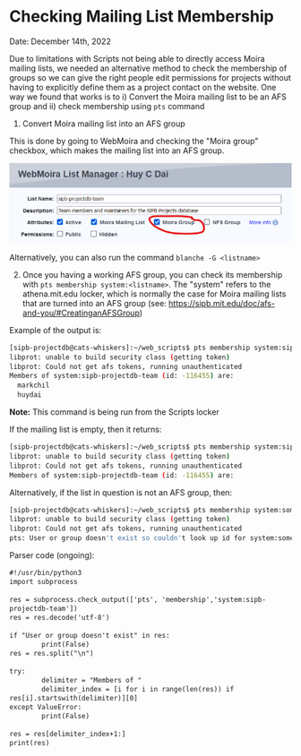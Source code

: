 # Checking Mailing List Membership

Date: December 14th, 2022

Due to limitations with Scripts not being able to directly access Moira mailing lists, we needed an alternative method to check the membership of groups so we can give the right people edit permissions for projects without having to explicitly define them as a project contact on the website. One way we found that works is to i) Convert the Moira mailing list to be an AFS group and ii) check membership using `pts` command

1. Convert Moira mailing list into an AFS group

This is done by going to WebMoira and checking the "Moira group" checkbox, which makes the mailing list into an AFS group.

![Moira Group](Pictures/Moira_Group.png)

Alternatively, you can also run the command `blanche -G <listname>`

2. Once you having a working AFS group, you can check its membership with `pts membership system:<listname>`. The "system" refers to the athena.mit.edu locker, which is normally the case for Moira mailing lists that are turned into an AFS group (see: <https://sipb.mit.edu/doc/afs-and-you/#CreatinganAFSGroup>)

Example of the output is: 
```sh
[sipb-projectdb@cats-whiskers]:~/web_scripts$ pts membership system:sipb-projectdb-team
libprot: unable to build security class (getting token)
libprot: Could not get afs tokens, running unauthenticated
Members of system:sipb-projectdb-team (id: -116455) are:
  markchil
  huydai
```
**Note:** This command is being run from the Scripts locker 

If the mailing list is empty, then it returns:
```sh
[sipb-projectdb@cats-whiskers]:~/web_scripts$ pts membership system:sipb-projectdb-team
libprot: unable to build security class (getting token)
libprot: Could not get afs tokens, running unauthenticated
Members of system:sipb-projectdb-team (id: -116455) are:
```

Alternatively, if the list in question is not an AFS group, then:
```sh
[sipb-projectdb@cats-whiskers]:~/web_scripts$ pts membership system:some-garbage
libprot: unable to build security class (getting token)
libprot: Could not get afs tokens, running unauthenticated
pts: User or group doesn't exist so couldn't look up id for system:some-garbage
```

Parser code (ongoing):
```
#!/usr/bin/python3
import subprocess

res = subprocess.check_output(['pts', 'membership','system:sipb-projectdb-team'])
res = res.decode('utf-8')

if "User or group doesn't exist" in res:
        print(False)
res = res.split("\n")

try:
        delimiter = "Members of "
        delimiter_index = [i for i in range(len(res)) if res[i].startswith(delimiter)][0]
except ValueError:
        print(False)

res = res[delimiter_index+1:]
print(res)
```